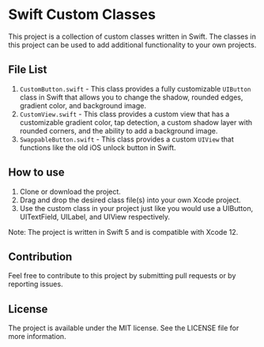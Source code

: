 # Swift Custom Classes

This project is a collection of custom classes written in Swift. The classes in this project can be used to add additional functionality to your own projects.

## File List
1. `CustomButton.swift` - This class provides a fully customizable `UIButton` class in Swift that allows you to change the shadow, rounded edges, gradient color, and background image.
2. `CustomView.swift` - This class provides a custom view that has a customizable gradient color, tap detection, a custom shadow layer with rounded corners, and the ability to add a background image.
3. `SwappableButton.swift` - This class provides a custom `UIView` that functions like the old iOS unlock button in Swift.

## How to use

1. Clone or download the project.
2. Drag and drop the desired class file(s) into your own Xcode project.
3. Use the custom class in your project just like you would use a UIButton, UITextField, UILabel, and UIView respectively.

Note: The project is written in Swift 5 and is compatible with Xcode 12.

## Contribution

Feel free to contribute to this project by submitting pull requests or by reporting issues.

## License

The project is available under the MIT license. See the LICENSE file for more information.
